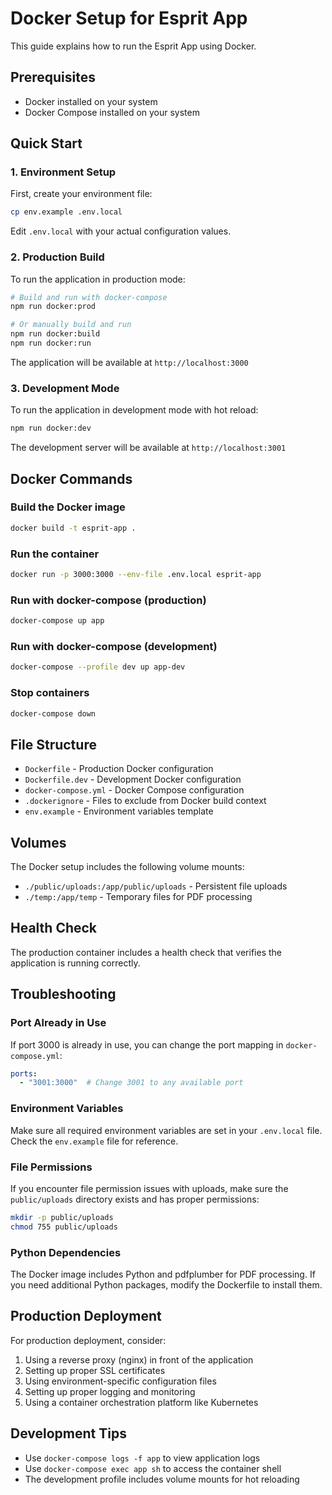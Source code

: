 # Docker Setup for Esprit App

This guide explains how to run the Esprit App using Docker.

## Prerequisites

- Docker installed on your system
- Docker Compose installed on your system

## Quick Start

### 1. Environment Setup

First, create your environment file:

```bash
cp env.example .env.local
```

Edit `.env.local` with your actual configuration values.

### 2. Production Build

To run the application in production mode:

```bash
# Build and run with docker-compose
npm run docker:prod

# Or manually build and run
npm run docker:build
npm run docker:run
```

The application will be available at `http://localhost:3000`

### 3. Development Mode

To run the application in development mode with hot reload:

```bash
npm run docker:dev
```

The development server will be available at `http://localhost:3001`

## Docker Commands

### Build the Docker image
```bash
docker build -t esprit-app .
```

### Run the container
```bash
docker run -p 3000:3000 --env-file .env.local esprit-app
```

### Run with docker-compose (production)
```bash
docker-compose up app
```

### Run with docker-compose (development)
```bash
docker-compose --profile dev up app-dev
```

### Stop containers
```bash
docker-compose down
```

## File Structure

- `Dockerfile` - Production Docker configuration
- `Dockerfile.dev` - Development Docker configuration
- `docker-compose.yml` - Docker Compose configuration
- `.dockerignore` - Files to exclude from Docker build context
- `env.example` - Environment variables template

## Volumes

The Docker setup includes the following volume mounts:

- `./public/uploads:/app/public/uploads` - Persistent file uploads
- `./temp:/app/temp` - Temporary files for PDF processing

## Health Check

The production container includes a health check that verifies the application is running correctly.

## Troubleshooting

### Port Already in Use
If port 3000 is already in use, you can change the port mapping in `docker-compose.yml`:

```yaml
ports:
  - "3001:3000"  # Change 3001 to any available port
```

### Environment Variables
Make sure all required environment variables are set in your `.env.local` file. Check the `env.example` file for reference.

### File Permissions
If you encounter file permission issues with uploads, make sure the `public/uploads` directory exists and has proper permissions:

```bash
mkdir -p public/uploads
chmod 755 public/uploads
```

### Python Dependencies
The Docker image includes Python and pdfplumber for PDF processing. If you need additional Python packages, modify the Dockerfile to install them.

## Production Deployment

For production deployment, consider:

1. Using a reverse proxy (nginx) in front of the application
2. Setting up proper SSL certificates
3. Using environment-specific configuration files
4. Setting up proper logging and monitoring
5. Using a container orchestration platform like Kubernetes

## Development Tips

- Use `docker-compose logs -f app` to view application logs
- Use `docker-compose exec app sh` to access the container shell
- The development profile includes volume mounts for hot reloading

